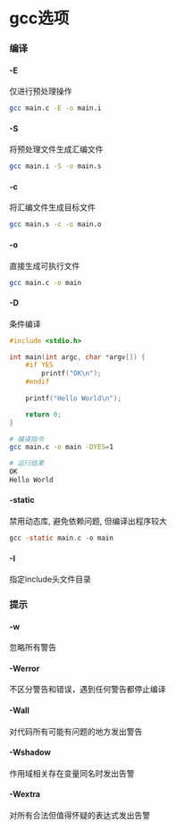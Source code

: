 <!--
 * @Description: 
 * @Version: 1.0
 * @Author: DaLao
 * @Email: dalao@xxx.com
 * @Date: 2022-05-21 23:09:51
 * @LastEditors: dalao
 * @LastEditTime: 2023-03-09 13:13:41
-->

# gcc选项


### 编译

#### -E
仅进行预处理操作

```sh
gcc main.c -E -o main.i
```

#### -S
将预处理文件生成汇编文件
```sh
gcc main.i -S -o main.s
```


#### -c
将汇编文件生成目标文件
```sh
gcc main.s -c -o main.o
```


#### -o

直接生成可执行文件

```sh
gcc main.c -o main
```


#### -D

条件编译

```c++
#include <stdio.h>

int main(int argc, char *argv[]) {
    #if YES
        printf("OK\n");
    #endif
    
    printf("Hello World\n");

    return 0;
}
```


```sh
# 编译指令
gcc main.c -o main -DYES=1

# 运行结果
OK
Hello World
```

#### -static

禁用动态库, 避免依赖问题, 但编译出程序较大

```c
gcc -static main.c -o main
```


#### -I

指定include头文件目录


### 提示

#### -w

忽略所有警告

#### -Werror

不区分警告和错误，遇到任何警告都停止编译

#### -Wall
对代码所有可能有问题的地方发出警告

#### -Wshadow
作用域相关存在变量同名时发出告警

#### -Wextra
对所有合法但值得怀疑的表达式发出告警